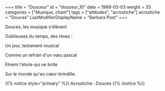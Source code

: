 +++
title = "Douceur"
id = "douceur_10"
date = 1999-03-03
weight = 33
categories = ["Musique, chant"]
tags = ["attitudes", "acrostiche"]
acrostiche = "Douces"
LastModifierDisplayName = "Barbara Post"
+++

Douces, les musique s'élèvent

Oublieuses du temps, des rêves :

Un jour, testament musical

Comme un refrain d'un vœu pascal

Etreint l'étoile qui ne brille

Sur le monde qu'au cœur-brindille.

{{% notice style="primary" %}}
Acrostiche : Douces
{{% /notice %}}
